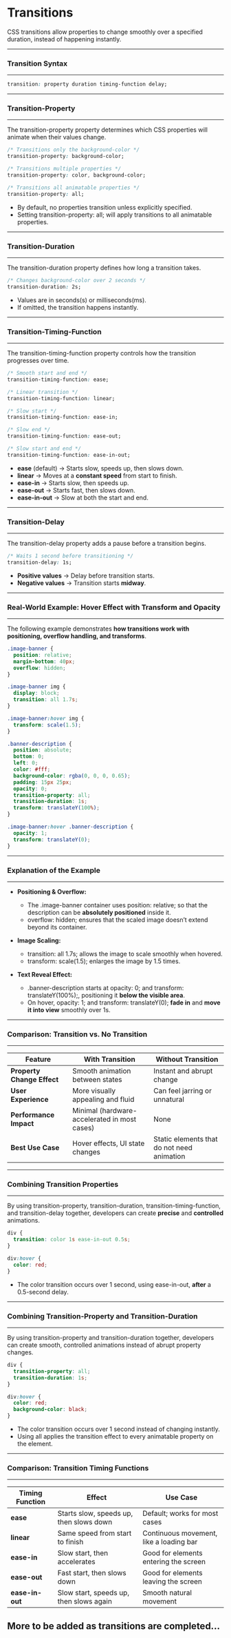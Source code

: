 # Transitions

CSS <span class="emphasis">transitions</span> allow properties to change <span class="emphasis">smoothly</span> over a <span class="emphasis">specified duration</span>, <span class="secondEmphasis">instead of</span> happening <span class="emphasis">instantly</span>.  

---
### Transition Syntax
---

```css
transition: property duration timing-function delay;
```

---
### Transition-Property
---

The <span class="emphasis">transition-property</span> property determines which CSS properties will animate when their values change.

```css
/* Transitions only the background-color */
transition-property: background-color;

/* Transitions multiple properties */
transition-property: color, background-color;

/* Transitions all animatable properties */
transition-property: all;
```

- By <span class="emphasis">default</span>, <span class="secondEmphasis">no</span> properties transition unless <span class="emphasis">explicitly</span> specified.
- Setting <span class="emphasis">transition-property: all;</span> will apply transitions to <span class="emphasis">all</span> animatable properties.

---
### Transition-Duration
---

The <span class="emphasis">transition-duration</span> property defines how long a transition takes.

```css
/* Changes background-color over 2 seconds */
transition-duration: 2s;
```

- <span class="emphasis">Values</span> are in <span class="emphasis">seconds(s)</span> or <span class="emphasis">milliseconds(ms)</span>.
- If omitted, the transition happens instantly.

---
### Transition-Timing-Function
---

The <span class="emphasis">transition-timing-function</span> property controls how the transition progresses over time.

```css
/* Smooth start and end */
transition-timing-function: ease;

/* Linear transition */
transition-timing-function: linear;

/* Slow start */
transition-timing-function: ease-in;

/* Slow end */
transition-timing-function: ease-out;

/* Slow start and end */
transition-timing-function: ease-in-out;
```

- **ease** (default) → Starts slow, speeds up, then slows down.
- **linear** → Moves at a **constant speed** from start to finish.
- **ease-in** → Starts slow, then speeds up.
- **ease-out** → Starts fast, then slows down.
- **ease-in-out** → Slow at both the start and end.

---
### Transition-Delay
---

The <span class="emphasis">transition-delay</span> property adds a pause before a transition begins.

```css
/* Waits 1 second before transitioning */
transition-delay: 1s;
```

- **Positive values** → Delay before transition starts.
- **Negative values** → Transition starts **midway**.

---
### Real-World Example: Hover Effect with Transform and Opacity
---

The following example demonstrates **how transitions work with positioning, overflow handling, and transforms**.

```css
.image-banner {
  position: relative;
  margin-bottom: 40px;
  overflow: hidden;
}

.image-banner img {
  display: block;
  transition: all 1.7s;
}

.image-banner:hover img {
  transform: scale(1.5);
}

.banner-description {
  position: absolute;
  bottom: 0;
  left: 0;
  color: #fff;
  background-color: rgba(0, 0, 0, 0.65);
  padding: 15px 25px;
  opacity: 0;
  transition-property: all;
  transition-duration: 1s;
  transform: translateY(100%);
}

.image-banner:hover .banner-description {
  opacity: 1;
  transform: translateY(0);
}
```
---
### Explanation of the Example
---

- **Positioning & Overflow:**
  - The .image-banner container uses position: relative; so that the description can be **absolutely positioned** inside it.
  - overflow: hidden; ensures that the scaled image doesn’t extend beyond its container.

- **Image Scaling:**
  - transition: all 1.7s; allows the image to scale smoothly when hovered.
  - transform: scale(1.5); enlarges the image by 1.5 times.

- **Text Reveal Effect:**
  - .banner-description starts at opacity: 0; and transform: translateY(100%);, positioning it **below the visible area**.
  - On hover, opacity: 1; and transform: translateY(0); **fade in** and **move it into view** smoothly over 1s.


---
### Comparison: Transition vs. No Transition
---

<table class="comparisonTable">
    <thead>
        <tr class="tableHeader">
            <th class="tableCellHeader">Feature</th>
            <th class="tableCellHeader">With Transition</th>
            <th class="tableCellHeader">Without Transition</th>
        </tr>
    </thead>
    <tbody>
        <tr class="tableRow">
            <td class="tableCell"><strong>Property Change Effect</strong></td>
            <td class="tableCell">Smooth animation between states</td>
            <td class="tableCell">Instant and abrupt change</td>
        </tr>
        <tr class="tableRow">
            <td class="tableCell"><strong>User Experience</strong></td>
            <td class="tableCell">More visually appealing and fluid</td>
            <td class="tableCell">Can feel jarring or unnatural</td>
        </tr>
        <tr class="tableRow">
            <td class="tableCell"><strong>Performance Impact</strong></td>
            <td class="tableCell">Minimal (hardware-accelerated in most cases)</td>
            <td class="tableCell">None</td>
        </tr>
        <tr class="tableRow">
            <td class="tableCell"><strong>Best Use Case</strong></td>
            <td class="tableCell">Hover effects, UI state changes</td>
            <td class="tableCell">Static elements that do not need animation</td>
        </tr>
    </tbody>
</table>

---
### Combining Transition Properties
---

By using <span class="emphasis">transition-property</span>, <span class="emphasis">transition-duration</span>, <span class="emphasis">transition-timing-function</span>, and <span class="emphasis">transition-delay</span> together, developers can create **precise** and **controlled** animations.

```css
div {
  transition: color 1s ease-in-out 0.5s;
}

div:hover {
  color: red;
}
```

- The <span class="emphasis">color</span> transition occurs over <span class="emphasis">1 second</span>, using <span class="emphasis">ease-in-out</span>, **after** a <span class="emphasis">0.5-second delay</span>.

---
### Combining Transition-Property and Transition-Duration
---

By using <span class="emphasis">transition-property</span> and <span class="emphasis">transition-duration</span> <span class="secondEmphasis">together</span>, developers can create <span class="emphasis">smooth</span>, controlled animations instead of <span class="emphasis">abrupt</span> property changes.

```css
div {
  transition-property: all;
  transition-duration: 1s;
}

div:hover {
  color: red;
  background-color: black;
}
```

- The <span class="emphasis">color</span> transition occurs over <span class="emphasis">1 second</span> <span class="secondEmphasis">instead of</span> changing <span class="emphasis">instantly</span>.
- Using <span class="emphasis">all</span> applies the transition effect to <span class="emphasis">every</span> animatable property on the element.

---
### Comparison: Transition Timing Functions
---

<table class="comparisonTable">
    <thead>
        <tr class="tableHeader">
            <th class="tableCellHeader">Timing Function</th>
            <th class="tableCellHeader">Effect</th>
            <th class="tableCellHeader">Use Case</th>
        </tr>
    </thead>
    <tbody>
        <tr class="tableRow">
            <td class="tableCell"><strong>ease</strong></td>
            <td class="tableCell">Starts slow, speeds up, then slows down</td>
            <td class="tableCell">Default; works for most cases</td>
        </tr>
        <tr class="tableRow">
            <td class="tableCell"><strong>linear</strong></td>
            <td class="tableCell">Same speed from start to finish</td>
            <td class="tableCell">Continuous movement, like a loading bar</td>
        </tr>
        <tr class="tableRow">
            <td class="tableCell"><strong>ease-in</strong></td>
            <td class="tableCell">Slow start, then accelerates</td>
            <td class="tableCell">Good for elements entering the screen</td>
        </tr>
        <tr class="tableRow">
            <td class="tableCell"><strong>ease-out</strong></td>
            <td class="tableCell">Fast start, then slows down</td>
            <td class="tableCell">Good for elements leaving the screen</td>
        </tr>
        <tr class="tableRow">
            <td class="tableCell"><strong>ease-in-out</strong></td>
            <td class="tableCell">Slow start, speeds up, then slows again</td>
            <td class="tableCell">Smooth natural movement</td>
        </tr>
    </tbody>
</table>

## More to be added as transitions are completed...
